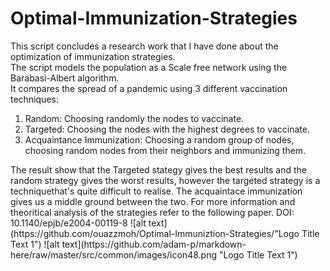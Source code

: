 # Optimal-Immunization-Strategies 
This script concludes a research work that I have done about the optimization of immunization strategies.  
The script models the population as a Scale free network using the Barabasi-Albert algorithm.  
It compares the spread of a pandemic using 3 different vaccination techniques:  

  1. Random: Choosing randomly the nodes to vaccinate.  
  2. Targeted: Choosing the nodes with the highest degrees to vaccinate.  
  3. Acquaintance Immunization: Choosing a random group of nodes, choosing random nodes from their neighbors and immunizing them.  
</a> 
The result show that the Targeted stategy gives the best results and the random strategy gives the worst results, however the targeted strategy is a techniquethat's quite difficult to realise. The acquaintace immunization gives us a middle ground between the two.  
For more information and theoritical analysis of the strategies refer to the following paper. 
DOI: 10.1140/epjb/e2004-00119-8
![alt text](https://github.com/ouazzmoh/Optimal-Immuniztion-Strategies/"Logo Title Text 1")
![alt text](https://github.com/adam-p/markdown-here/raw/master/src/common/images/icon48.png "Logo Title Text 1")



